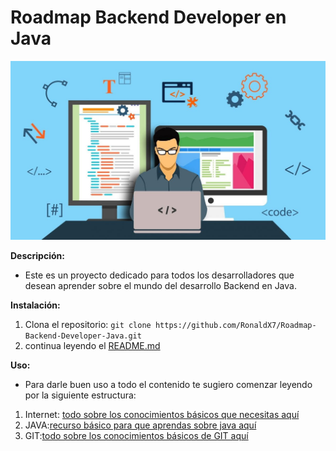 # Roadmap Backend Developer en Java

![Logo de mi proyecto](./img/fondo.jpg)

**Descripción:**
- Este es un proyecto dedicado para todos los desarrolladores que desean aprender sobre el mundo del desarrollo Backend en Java.

**Instalación:**
1. Clona el repositorio: `git clone https://github.com/RonaldX7/Roadmap-Backend-Developer-Java.git`
2. continua leyendo el [README.md](README.md)

**Uso:**
- Para darle buen uso a todo el contenido te sugiero comenzar leyendo por la siguiente estructura:

1. Internet: [todo sobre los conocimientos básicos que necesitas aquí](https://github.com/RonaldX7/Roadmap-Backend-Developer-Java/tree/main/internet)
2. JAVA:[recurso básico para que aprendas sobre java aquí]()
3. GIT:[todo sobre los conocimientos básicos de GIT aquí]()
